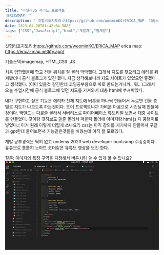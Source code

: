 ```yaml
---
title: "바닐라JS 사이드 프로젝트
[ERICAMAP] "
description: " 깃헙리포지토리:https://github.com/woominKO/ERICA_MAP  기술스택:imagemap, HTML,CSS ,JS  처음 입학했을때 학교 건물 위치를 잘 몰라 막막했다. 그래서 지도를 찾으려고 에타를 뒤져봤더니 공식 블로그가 있긴 했다. 지금 생각"
date: 2023-04-28T01:42:04.588Z
tags: ["CSS","JavaScript","html","개발자","웹개발"]
---
```


깃헙리포지토리:https://github.com/woominKO/ERICA_MAP
erica map: https://erica-map.netlify.app/


기술스택:imagemap, HTML,CSS ,JS

처음 입학했을때 학교 건물 위치를 잘 몰라 막막했다. 그래서 지도를 찾으려고 에타를 뒤져봤더니 공식 블로그가 있긴 했다. 지금 생각해보니까 지도 사이트가 있었으면 좋겠다고 생각했다. (이미 있을것 같긴한데 코딩공부용으로 따로 만드는거니까.. 뭐.. )그래서 오늘 수업시간에 공식 블로그에 있던 지도를 가져와서 대충 html에 쑤셔박았다.

내가 구현하고 싶은 기능은 에리카 전체 지도에 버튼을 하나씩 만들어서 누르면 건물 층별로 지도가 나오도록 하는것이다. 토이 프로젝트니까 가벼운 마음으로 시간날때 만들예정이다. 백엔드는 다룰줄 몰라서 서버리스로 파이어베이스 튜토리얼 보면서 대충 사이트를 만들었다. 깃이랑 깃허브도 쓸줄 몰라서 퍼블릭 폴더에 이미지랑 html js 다 뭉탱이로 넣었다.( 이거 원래 이렇게 더럽게 쓰나요?) css는 아직 강의를 거기까지 안들어서 구글과 gpt한테 물어보면서 기능같은것들을 배웠는데 아직 잘 모르겠다.

개발 공부경력은 딱히 없고 undemy 2023 web developer bootcamp 수강중이다. 유튜브로 틈틈히 노마드 코더같은 유튜브 영상을 보긴 한다.

질문: 이미지의 특정 구역을 지정해서 버튼처럼 쓸 수 있게 할 수 없나요?
![](/images/85027e61-05e5-4fd0-b2d3-5b90c112ba22-image.png)


